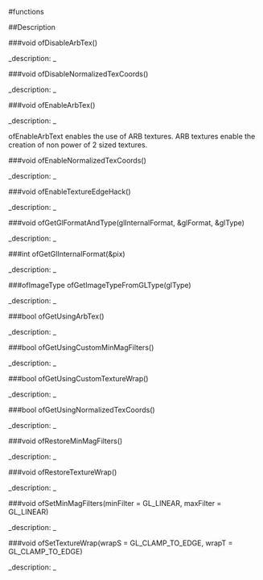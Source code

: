 #functions

##Description





<!----------------------------------------------------------------------------->

###void ofDisableArbTex()

<!--
_syntax: ofDisableArbTex()_
_name: ofDisableArbTex_
_returns: void_
_returns_description: _
_parameters: _
_version_started: _
_version_deprecated: _
_summary: _
_constant: False_
_static: False_
_visible: True_
_advanced: False_
-->

_description: _







<!----------------------------------------------------------------------------->

###void ofDisableNormalizedTexCoords()

<!--
_syntax: ofDisableNormalizedTexCoords()_
_name: ofDisableNormalizedTexCoords_
_returns: void_
_returns_description: _
_parameters: _
_version_started: _
_version_deprecated: _
_summary: _
_constant: False_
_static: False_
_visible: True_
_advanced: False_
-->

_description: _







<!----------------------------------------------------------------------------->

###void ofEnableArbTex()

<!--
_syntax: ofEnableArbTex()_
_name: ofEnableArbTex_
_returns: void_
_returns_description: _
_parameters: _
_version_started: _
_version_deprecated: _
_summary: _
_constant: False_
_static: False_
_visible: True_
_advanced: False_
-->

_description: _

ofEnableArbText enables the use of ARB textures. ARB textures enable the creation of non power of 2 sized textures.






<!----------------------------------------------------------------------------->

###void ofEnableNormalizedTexCoords()

<!--
_syntax: ofEnableNormalizedTexCoords()_
_name: ofEnableNormalizedTexCoords_
_returns: void_
_returns_description: _
_parameters: _
_version_started: _
_version_deprecated: _
_summary: _
_constant: False_
_static: False_
_visible: True_
_advanced: False_
-->

_description: _







<!----------------------------------------------------------------------------->

###void ofEnableTextureEdgeHack()

<!--
_syntax: ofEnableTextureEdgeHack()_
_name: ofEnableTextureEdgeHack_
_returns: void_
_returns_description: _
_parameters: _
_version_started: _
_version_deprecated: _
_summary: _
_constant: False_
_static: False_
_visible: True_
_advanced: False_
-->

_description: _







<!----------------------------------------------------------------------------->

###void ofGetGlFormatAndType(glInternalFormat, &glFormat, &glType)

<!--
_syntax: ofGetGlFormatAndType(glInternalFormat, &glFormat, &glType)_
_name: ofGetGlFormatAndType_
_returns: void_
_returns_description: _
_parameters: int glInternalFormat, int &glFormat, int &glType_
_version_started: _
_version_deprecated: _
_summary: _
_constant: False_
_static: False_
_visible: True_
_advanced: False_
-->

_description: _







<!----------------------------------------------------------------------------->

###int ofGetGlInternalFormat(&pix)

<!--
_syntax: ofGetGlInternalFormat(&pix)_
_name: ofGetGlInternalFormat_
_returns: int_
_returns_description: _
_parameters: const ofPixels &pix_
_version_started: _
_version_deprecated: _
_summary: _
_constant: False_
_static: False_
_visible: True_
_advanced: False_
-->

_description: _







<!----------------------------------------------------------------------------->

###ofImageType ofGetImageTypeFromGLType(glType)

<!--
_syntax: ofGetImageTypeFromGLType(glType)_
_name: ofGetImageTypeFromGLType_
_returns: ofImageType_
_returns_description: _
_parameters: int glType_
_version_started: _
_version_deprecated: _
_summary: _
_constant: False_
_static: False_
_visible: True_
_advanced: False_
-->

_description: _







<!----------------------------------------------------------------------------->

###bool ofGetUsingArbTex()

<!--
_syntax: ofGetUsingArbTex()_
_name: ofGetUsingArbTex_
_returns: bool_
_returns_description: _
_parameters: _
_version_started: _
_version_deprecated: _
_summary: _
_constant: False_
_static: False_
_visible: True_
_advanced: False_
-->

_description: _







<!----------------------------------------------------------------------------->

###bool ofGetUsingCustomMinMagFilters()

<!--
_syntax: ofGetUsingCustomMinMagFilters()_
_name: ofGetUsingCustomMinMagFilters_
_returns: bool_
_returns_description: _
_parameters: _
_version_started: _
_version_deprecated: _
_summary: _
_constant: False_
_static: False_
_visible: True_
_advanced: False_
-->

_description: _







<!----------------------------------------------------------------------------->

###bool ofGetUsingCustomTextureWrap()

<!--
_syntax: ofGetUsingCustomTextureWrap()_
_name: ofGetUsingCustomTextureWrap_
_returns: bool_
_returns_description: _
_parameters: _
_version_started: _
_version_deprecated: _
_summary: _
_constant: False_
_static: False_
_visible: True_
_advanced: False_
-->

_description: _







<!----------------------------------------------------------------------------->

###bool ofGetUsingNormalizedTexCoords()

<!--
_syntax: ofGetUsingNormalizedTexCoords()_
_name: ofGetUsingNormalizedTexCoords_
_returns: bool_
_returns_description: _
_parameters: _
_version_started: _
_version_deprecated: _
_summary: _
_constant: False_
_static: False_
_visible: True_
_advanced: False_
-->

_description: _







<!----------------------------------------------------------------------------->

###void ofRestoreMinMagFilters()

<!--
_syntax: ofRestoreMinMagFilters()_
_name: ofRestoreMinMagFilters_
_returns: void_
_returns_description: _
_parameters: _
_version_started: _
_version_deprecated: _
_summary: _
_constant: False_
_static: False_
_visible: True_
_advanced: False_
-->

_description: _







<!----------------------------------------------------------------------------->

###void ofRestoreTextureWrap()

<!--
_syntax: ofRestoreTextureWrap()_
_name: ofRestoreTextureWrap_
_returns: void_
_returns_description: _
_parameters: _
_version_started: _
_version_deprecated: _
_summary: _
_constant: False_
_static: False_
_visible: True_
_advanced: False_
-->

_description: _







<!----------------------------------------------------------------------------->

###void ofSetMinMagFilters(minFilter = GL_LINEAR, maxFilter = GL_LINEAR)

<!--
_syntax: ofSetMinMagFilters(minFilter = GL_LINEAR, maxFilter = GL_LINEAR)_
_name: ofSetMinMagFilters_
_returns: void_
_returns_description: _
_parameters: GLfloat minFilter=GL_LINEAR, GLfloat maxFilter=GL_LINEAR_
_version_started: _
_version_deprecated: _
_summary: _
_constant: False_
_static: False_
_visible: True_
_advanced: False_
-->

_description: _







<!----------------------------------------------------------------------------->

###void ofSetTextureWrap(wrapS = GL_CLAMP_TO_EDGE, wrapT = GL_CLAMP_TO_EDGE)

<!--
_syntax: ofSetTextureWrap(wrapS = GL_CLAMP_TO_EDGE, wrapT = GL_CLAMP_TO_EDGE)_
_name: ofSetTextureWrap_
_returns: void_
_returns_description: _
_parameters: GLfloat wrapS=GL_CLAMP_TO_EDGE, GLfloat wrapT=GL_CLAMP_TO_EDGE_
_version_started: _
_version_deprecated: _
_summary: _
_constant: False_
_static: False_
_visible: True_
_advanced: False_
-->

_description: _







<!----------------------------------------------------------------------------->

